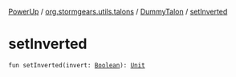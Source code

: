 [PowerUp](../../index.md) / [org.stormgears.utils.talons](../index.md) / [DummyTalon](index.md) / [setInverted](./set-inverted.md)

# setInverted

`fun setInverted(invert: `[`Boolean`](https://kotlinlang.org/api/latest/jvm/stdlib/kotlin/-boolean/index.html)`): `[`Unit`](https://kotlinlang.org/api/latest/jvm/stdlib/kotlin/-unit/index.html)